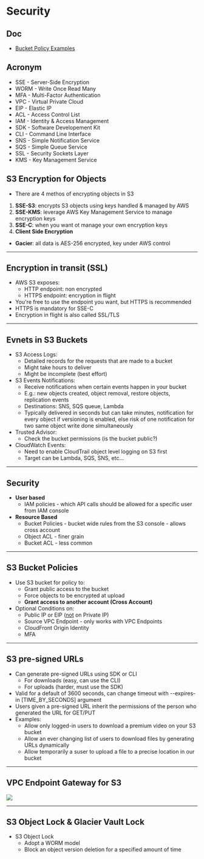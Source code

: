 # Security

## Doc
* [Bucket Policy Examples](https://docs.aws.amazon.com/AmazonS3/latest/dev/example-bucket-policies.html)

## Acronym
* SSE - Server-Side Encryption
* WORM - Write Once Read Many
* MFA - Multi-Factor Authentication
* VPC - Virtual Private Cloud
* EIP - Elastic IP
* ACL - Access Control List
* IAM - Identity & Access Management
* SDK - Software Developement Kit
* CLI - Command Line Interface
* SNS - Simple Notification Service
* SQS - Simple Queue Service
* SSL - Security Sockets Layer
* KMS - Key Management Service

## S3 Encryption for Objects
* There are 4 methos of encrypting objects in S3
1) **SSE-S3**: encrypts S3 objects using keys handled & managed by AWS
2) **SSE-KMS**: leverage AWS Key Management Service to manage encryption keys
3) **SSE-C**: when you want ot manage your own encryption keys
4) **Client Side Encryption**
* **Gacier**: all data is AES-256 encrypted, key under AWS control

---

## Encryption in transit (SSL)
* AWS S3 exposes:
  * HTTP endpoint: non encrypted
  * HTTPS endpoint: encryption in flight
* You're free to use the endpoint you want, but HTTPS is recommended
* HTTPS is mandatory for SSE-C
* Encryption in flight is also called SSL/TLS

---

## Evnets in S3 Buckets
* S3 Access Logs:
  * Detailed records for the requests that are made to a bucket
  * Might take hours to deliver
  * Might be incomplete (best effort)
* S3 Events Notifications:
  * Receive notifications when certain events happen in your bucket
  * E.g.: new objects created, object removal, restore objects, replication events
  * Destinations: SNS, SQS queue, Lambda
  * Typically delivered in seconds but can take minutes, notification for every object if versioning is enabled, else risk of one notification for two same object write done simultaneously
* Trusted Advisor:
  * Check the bucket permissions (is the bucket public?)
* CloudWatch Events:
  * Need to enable CloudTrail object level logging on S3 first
  * Target can be Lambda, SQS, SNS, etc...
  
---

## Security
* **User based**
  * IAM policies - which API calls should be allowed for a specific user from IAM console
* **Resource Based**
  * Bucket Policies - bucket wide rules from the S3 console - allows cross account
  * Object ACL - finer grain
  * Bucket ACL - less common
  
---

## S3 Bucket Policies
* Use S3 bucket for policy to:
  * Grant public access to the bucket
  * Force objects to be encrypted at upload
  * **Grant access to another account (Cross Account)**
* Optional Conditions on:
  * Public IP or EIP (<ins>not</ins> on Private IP)
  * Source VPC Endpoint - only works with VPC Endpoints
  * CloudFront Origin Identity
  * MFA
  
---

## S3 pre-signed URLs
* Can generate pre-signed URLs using SDK or CLI
  * For downloads (easy, can use the CLI)
  * For uploads (harder, must use the SDK)
* Valid for a default of 3600 seconds, can change timeout with --expires-in [TIME_BY_SECONDS] argument
* Users given a pre-signed URL inherit the permissions of the person who generated the URL for GET/PUT
* Examples:
  * Allow only logged-in users to download a premium video on your S3 bucket
  * Allow an ever changing list of users to download files by generating URLs dynamically
  * Allow temporarily a suser to upload a file to a precise location in our bucket
  
---

## VPC Endpoint Gateway for S3
[<img src="https://i.imgur.com/Jf6ICoF.png">](https://i.imgur.com/Jf6ICoF.png)

---

## S3 Object Lock & Glacier Vault Lock
* S3 Object Lock
  * Adopt a WORM model
  * Block an object version deletion for a specified amount of time
